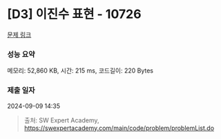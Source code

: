 # [D3] 이진수 표현 - 10726 

[문제 링크](https://swexpertacademy.com/main/code/problem/problemDetail.do?contestProbId=AXRSXf_a9qsDFAXS) 

### 성능 요약

메모리: 52,860 KB, 시간: 215 ms, 코드길이: 220 Bytes

### 제출 일자

2024-09-09 14:35



> 출처: SW Expert Academy, https://swexpertacademy.com/main/code/problem/problemList.do